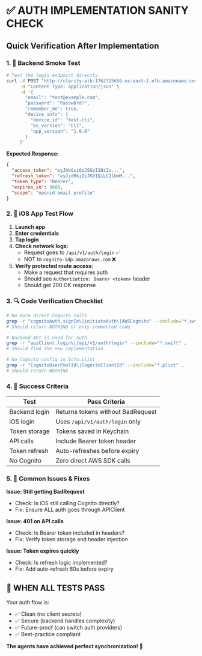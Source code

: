 # ✅ AUTH IMPLEMENTATION SANITY CHECK

## Quick Verification After Implementation

### 1. 🧪 Backend Smoke Test
```bash
# Test the login endpoint directly
curl -X POST "http://clarity-alb-1762715656.us-east-1.elb.amazonaws.com/api/v1/auth/login" \
     -H "Content-Type: application/json" \
     -d '{
       "email": "test@example.com",
       "password": "Passw0rd!",
       "remember_me": true,
       "device_info": {
         "device_id": "test-cli",
         "os_version": "CLI",
         "app_version": "1.0.0"
       }
     }'
```

**Expected Response:**
```json
{
  "access_token": "eyJhbGciOiJSUzI1NiIs...",
  "refresh_token": "eyJjdHkiOiJKV1QiLCJlbmM...",
  "token_type": "Bearer",
  "expires_in": 3600,
  "scope": "openid email profile"
}
```

### 2. 📱 iOS App Test Flow

1. **Launch app**
2. **Enter credentials**
3. **Tap login**
4. **Check network logs:**
   - Request goes to `/api/v1/auth/login` ✅
   - NOT to `cognito-idp.amazonaws.com` ❌
5. **Verify protected route access:**
   - Make a request that requires auth
   - Should see `Authorization: Bearer <token>` header
   - Should get 200 OK response

### 3. 🔍 Code Verification Checklist

```bash
# No more direct Cognito calls
grep -r "cognitoAuth.signIn\|initiateAuth\|AWSCognito" --include="*.swift" .
# Should return NOTHING or only commented code

# Backend API is used for auth
grep -r "apiClient.login\|/api/v1/auth/login" --include="*.swift" .
# Should find the new implementation

# No Cognito config in Info.plist
grep -r "CognitoUserPoolId\|CognitoClientId" --include="*.plist" .
# Should return NOTHING
```

### 4. 🎯 Success Criteria

| Test | Pass Criteria |
|------|---------------|
| Backend login | Returns tokens without BadRequest |
| iOS login | Uses `/api/v1/auth/login` only |
| Token storage | Tokens saved in Keychain |
| API calls | Include Bearer token header |
| Token refresh | Auto-refreshes before expiry |
| No Cognito | Zero direct AWS SDK calls |

### 5. 🚨 Common Issues & Fixes

**Issue: Still getting BadRequest**
- Check: Is iOS still calling Cognito directly?
- Fix: Ensure ALL auth goes through APIClient

**Issue: 401 on API calls**
- Check: Is Bearer token included in headers?
- Fix: Verify token storage and header injection

**Issue: Token expires quickly**
- Check: Is refresh logic implemented?
- Fix: Add auto-refresh 60s before expiry

## 🎉 WHEN ALL TESTS PASS

Your auth flow is:
- ✅ Clean (no client secrets)
- ✅ Secure (backend handles complexity)
- ✅ Future-proof (can switch auth providers)
- ✅ Best-practice compliant

**The agents have achieved perfect synchronization! 🚀**